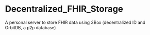 # Decentralized_FHIR_Storage
A personal server to store FHIR data using 3Box (decentralized ID and OrbitDB, a p2p database)

